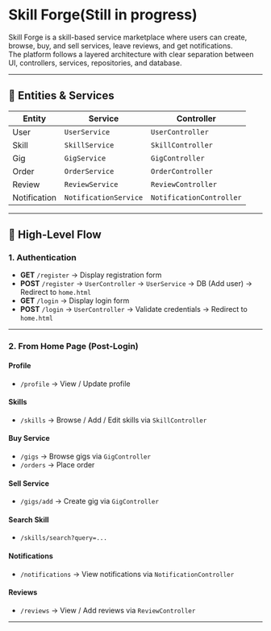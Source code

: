 # Skill Forge(Still in progress)

Skill Forge is a skill-based service marketplace where users can create, browse, buy, and sell services, leave reviews, and get notifications.  
The platform follows a layered architecture with clear separation between UI, controllers, services, repositories, and database.

---

## 📌 Entities & Services

| **Entity**     | **Service**              | **Controller**               |
|----------------|--------------------------|-------------------------------|
| User           | `UserService`            | `UserController`              |
| Skill          | `SkillService`           | `SkillController`             |
| Gig            | `GigService`             | `GigController`               |
| Order          | `OrderService`           | `OrderController`             |
| Review         | `ReviewService`          | `ReviewController`            |
| Notification   | `NotificationService`    | `NotificationController`      |

---

## 🔄 High-Level Flow

### **1. Authentication**
- **GET** `/register` → Display registration form  
- **POST** `/register` → `UserController` → `UserService` → DB (Add user) → Redirect to `home.html`
- **GET** `/login` → Display login form  
- **POST** `/login` → `UserController` → Validate credentials → Redirect to `home.html`

---

### **2. From Home Page (Post-Login)**

#### **Profile**
- `/profile` → View / Update profile

#### **Skills**
- `/skills` → Browse / Add / Edit skills via `SkillController`

#### **Buy Service**
- `/gigs` → Browse gigs via `GigController`
- `/orders` → Place order

#### **Sell Service**
- `/gigs/add` → Create gig via `GigController`

#### **Search Skill**
- `/skills/search?query=...`

#### **Notifications**
- `/notifications` → View notifications via `NotificationController`

#### **Reviews**
- `/reviews` → View / Add reviews via `ReviewController`

---
